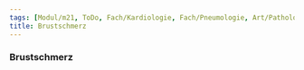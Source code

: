 ```yaml
---
tags: [Modul/m21, ToDo, Fach/Kardiologie, Fach/Pneumologie, Art/Pathologie]
title: Brustschmerz
---
```

### Brustschmerz

